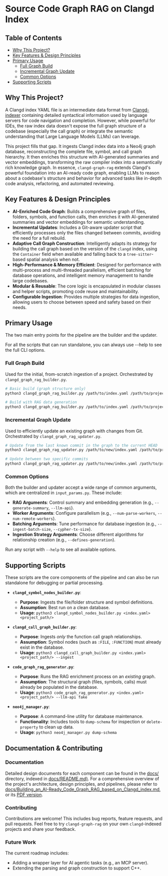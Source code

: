 # Source Code Graph RAG on Clangd Index

## Table of Contents
- [Why This Project?](#why-this-project)
- [Key Features & Design Principles](#key-features--design-principles)
- [Primary Usage](#primary-usage)
  - [Full Graph Build](#full-graph-build)
  - [Incremental Graph Update](#incremental-graph-update)
  - [Common Options](#common-options)
- [Supporting Scripts](#supporting-scripts)

## Why This Project?

A Clangd index YAML file is an intermediate data format from [Clangd-indexer](https://clangd.llvm.org/design/indexing.html) containing detailed syntactical information used by language servers for code navigation and completion. However, while powerful for IDEs, the raw index data doesn't expose the full graph structure of a codebase (especially the call graph) or integrate the semantic understanding that Large Language Models (LLMs) can leverage.

This project fills that gap. It ingests Clangd index data into a Neo4j graph database, reconstructing the complete file, symbol, and call graph hierarchy. It then enriches this structure with AI-generated summaries and vector embeddings, transforming the raw compiler index into a semantically rich knowledge graph. In essence, `clangd-graph-rag` extends Clangd's powerful foundation into an AI-ready code graph, enabling LLMs to reason about a codebase's structure and behavior for advanced tasks like in-depth code analysis, refactoring, and automated reviewing.

## Key Features & Design Principles

*   **AI-Enriched Code Graph**: Builds a comprehensive graph of files, folders, symbols, and function calls, then enriches it with AI-generated summaries and vector embeddings for semantic understanding.
*   **Incremental Updates**: Includes a Git-aware updater script that efficiently processes only the files changed between commits, avoiding the need for a full rebuild.
*   **Adaptive Call Graph Construction**: Intelligently adapts its strategy for building the call graph based on the version of the `clangd` index, using the `Container` field when available and falling back to a `tree-sitter`-based spatial analysis when not.
*   **High-Performance & Memory Efficient**: Designed for performance with multi-process and multi-threaded parallelism, efficient batching for database operations, and intelligent memory management to handle large codebases.
*   **Modular & Reusable**: The core logic is encapsulated in modular classes and helper scripts, promoting code reuse and maintainability.
*   **Configurable Ingestion**: Provides multiple strategies for data ingestion, allowing users to choose between speed and safety based on their needs.

## Primary Usage

The two main entry points for the pipeline are the builder and the updater.

For all the scripts that can run standalone, you can always use --help to see the full CLI options.

### Full Graph Build

Used for the initial, from-scratch ingestion of a project. Orchestrated by `clangd_graph_rag_builder.py`.

```bash
# Basic build (graph structure only)
python3 clangd_graph_rag_builder.py /path/to/index.yaml /path/to/project/

# Build with RAG data generation
python3 clangd_graph_rag_builder.py /path/to/index.yaml /path/to/project/ --generate-summary
```

### Incremental Graph Update

Used to efficiently update an existing graph with changes from Git. Orchestrated by `clangd_graph_rag_updater.py`.

```bash
# Update from the last known commit in the graph to the current HEAD
python3 clangd_graph_rag_updater.py /path/to/new/index.yaml /path/to/project/

# Update between two specific commits
python3 clangd_graph_rag_updater.py /path/to/new/index.yaml /path/to/project/ --old-commit <hash1> --new-commit <hash2>
```

### Common Options

Both the builder and updater accept a wide range of common arguments, which are centralized in `input_params.py`. These include:

*   **RAG Arguments**: Control summary and embedding generation (e.g., `--generate-summary`, `--llm-api`).
*   **Worker Arguments**: Configure parallelism (e.g., `--num-parse-workers`, `--num-remote-workers`).
*   **Batching Arguments**: Tune performance for database ingestion (e.g., `--ingest-batch-size`, `--cypher-tx-size`).
*   **Ingestion Strategy Arguments**: Choose different algorithms for relationship creation (e.g., `--defines-generation`).

Run any script with `--help` to see all available options.

## Supporting Scripts

These scripts are the core components of the pipeline and can also be run standalone for debugging or partial processing.

*   **`clangd_symbol_nodes_builder.py`**:
    *   **Purpose**: Ingests the file/folder structure and symbol definitions.
    *   **Assumption**: Best run on a clean database.
    *   **Usage**: `python3 clangd_symbol_nodes_builder.py <index.yaml> <project_path/>`

*   **`clangd_call_graph_builder.py`**:
    *   **Purpose**: Ingests *only* the function call graph relationships.
    *   **Assumption**: Symbol nodes (such as `:FILE`, `:FUNCTION`) must already exist in the database.
    *   **Usage**: `python3 clangd_call_graph_builder.py <index.yaml> <project_path/> --ingest`

*   **`code_graph_rag_generator.py`**: 
    *   **Purpose**: Runs the RAG enrichment process on an *existing* graph.
    *   **Assumption**: The structural graph (files, symbols, calls) must already be populated in the database.
    *   **Usage**: `python3 code_graph_rag_generator.py <index.yaml> <project_path/> --llm-api fake`

*   **`neo4j_manager.py`**:
    *   **Purpose**: A command-line utility for database maintenance.
    *   **Functionality**: Includes tools to `dump-schema` for inspection or `delete-property` to clean up data.
    *   **Usage**: `python3 neo4j_manager.py dump-schema`

## Documentation & Contributing

### Documentation

Detailed design documents for each component can be found in the [docs/](docs/) directory, indexed in [docs/README.md)](docs/README.md). For a comprehensive overview of the project's architecture, design principles, and pipelines, please refer to [docs/Building_an_AI-Ready_Code_Graph_RAG_based_on_Clangd_index.md](docs/Building_an_AI-Ready_Code_Graph_RAG_based_on_Clangd_index.md), or its [PDF version](docs/Building_an_AI-Ready_Code_Graph_RAG_based_on_Clangd_index.pdf). 

### Contributing

Contributions are welcome! This includes bug reports, feature requests, and pull requests. Feel free to try `clangd-graph-rag` on your own `clangd`-indexed projects and share your feedback.

### Future Work

The current roadmap includes:
-   Adding a wrapper layer for AI agentic tasks (e.g., an MCP server).
-   Extending the parsing and graph construction to support C++.
